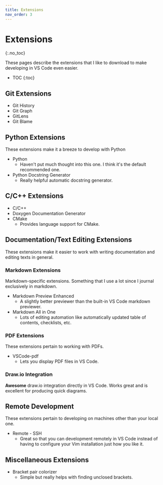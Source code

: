 ```yaml
---
title: Extensions
nav_order: 3
---
```


# Extensions
{:.no_toc}

These pages describe the extensions that I like to download to make developing in VS Code even easier.

* TOC
{:toc}

## Git Extensions

- Git History
- Git Graph
- GitLens
- Git Blame

## Python Extensions

These extensions make it a breeze to develop with Python

- Python
  - Haven't put much thought into this one. I think it's the default recommended one.
- Python Docstring Generator
  - Really helpful automatic docstring generator.

## C/C++ Extensions

- C/C++
- Doxygen Documentation Generator
- CMake
  - Provides language support for CMake.

## Documentation/Text Editing Extensions

These extensions make it easier to work with writing documentation and editing texts in general.

### Markdown Extensions

Markdown-specific extensions. Something that I use a lot since I journal exclusively in markdown.

- Markdown Preview Enhanced
  - A slightly better previewer than the built-in VS Code markdown previewer.
- Markdown All in One
  - Lots of editing automation like automatically updated table of contents, checklists, etc.

### PDF Extensions

These extensions pertain to working with PDFs.

- VSCode-pdf
  - Lets you display PDF files in VS Code.

### Draw.io Integration

**Awesome** draw.io integration directly in VS Code. Works great and is excellent for producing quick diagrams.

## Remote Development

These extensions pertain to developing on machines other than your local one.

- Remote - SSH
  - Great so that you can development remotely in VS Code instead of having to configure your Vim installation just how you like it.

## Miscellaneous Extensions

- Bracket pair colorizer
  - Simple but really helps with finding unclosed brackets.

